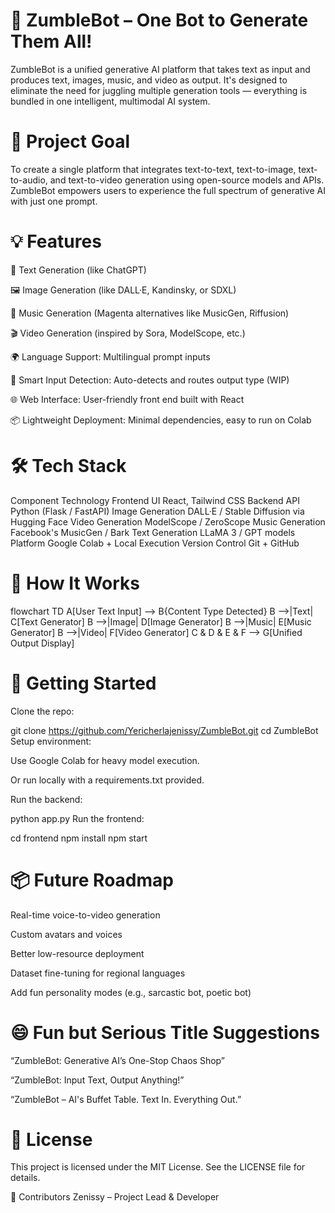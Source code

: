 # 🤖 ZumbleBot – One Bot to Generate Them All!
ZumbleBot is a unified generative AI platform that takes text as input and produces text, images, music, and video as output. It's designed to eliminate the need for juggling multiple generation tools — everything is bundled in one intelligent, multimodal AI system.

# 🎯 Project Goal
To create a single platform that integrates text-to-text, text-to-image, text-to-audio, and text-to-video generation using open-source models and APIs. ZumbleBot empowers users to experience the full spectrum of generative AI with just one prompt.

# 💡 Features
📝 Text Generation (like ChatGPT)

🖼️ Image Generation (like DALL·E, Kandinsky, or SDXL)

🎵 Music Generation (Magenta alternatives like MusicGen, Riffusion)

🎬 Video Generation (inspired by Sora, ModelScope, etc.)

🌍 Language Support: Multilingual prompt inputs

🧠 Smart Input Detection: Auto-detects and routes output type (WIP)

🌐 Web Interface: User-friendly front end built with React

📦 Lightweight Deployment: Minimal dependencies, easy to run on Colab

# 🛠️ Tech Stack
Component	Technology
Frontend UI	React, Tailwind CSS
Backend API	Python (Flask / FastAPI)
Image Generation	DALL·E / Stable Diffusion via Hugging Face
Video Generation	ModelScope / ZeroScope
Music Generation	Facebook's MusicGen / Bark
Text Generation	LLaMA 3 / GPT models
Platform	Google Colab + Local Execution
Version Control	Git + GitHub

# 🧪 How It Works
flowchart TD
    A[User Text Input] --> B{Content Type Detected}
    B -->|Text| C[Text Generator]
    B -->|Image| D[Image Generator]
    B -->|Music| E[Music Generator]
    B -->|Video| F[Video Generator]
    C & D & E & F --> G[Unified Output Display]
    
# 🚀 Getting Started
Clone the repo:

git clone https://github.com/Yericherlajenissy/ZumbleBot.git
cd ZumbleBot
Setup environment:

Use Google Colab for heavy model execution.

Or run locally with a requirements.txt provided.

Run the backend:


python app.py
Run the frontend:


cd frontend
npm install
npm start

# 📦 Future Roadmap
 Real-time voice-to-video generation

 Custom avatars and voices

 Better low-resource deployment

 Dataset fine-tuning for regional languages

 Add fun personality modes (e.g., sarcastic bot, poetic bot)

# 😄 Fun but Serious Title Suggestions
“ZumbleBot: Generative AI’s One-Stop Chaos Shop”

“ZumbleBot: Input Text, Output Anything!”

“ZumbleBot – AI's Buffet Table. Text In. Everything Out.”

# 📜 License
This project is licensed under the MIT License. See the LICENSE file for details.

 👥 Contributors
Zenissy – Project Lead & Developer
